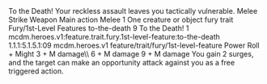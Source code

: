 <ability>
  <name>To the Death!</name>
  <flavor>Your reckless assault leaves you tactically vulnerable.</flavor>
  <keywords>
    <keyword>Melee</keyword>
    <keyword>Strike</keyword>
    <keyword>Weapon</keyword>
  </keywords>
  <type>Main action</type>
  <distance>Melee 1</distance>
  <target>One creature or object</target>
  <metadata>
    <class>fury</class>
    <feature_type>trait</feature_type>
    <file_dpath>Fury/1st-Level Features</file_dpath>
    <item_id>to-the-death</item_id>
    <item_index>9</item_index>
    <item_name>To the Death!</item_name>
    <level>1</level>
    <scc>mcdm.heroes.v1:feature.trait.fury.1st-level-feature:to-the-death</scc>
    <scdc>1.1.1:5.1.5.1:09</scdc>
    <source>mcdm.heroes.v1</source>
    <type>feature/trait/fury/1st-level-feature</type>
  </metadata>
  <effects>
    <effect type="roll">
      <roll>Power Roll + Might</roll>
      <t1>3 + M damage\\</t1>
      <t2>6 + M damage</t2>
      <t3>9 + M damage</t3>
    </effect>
    <effect type="mundane">You gain 2 surges, and the target can make an opportunity attack against you as a free triggered action.</effect>
  </effects>
</ability>
